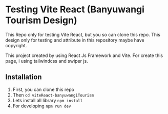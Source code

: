 # Testing Vite React (Banyuwangi Tourism Design)

This Repo only for testing Vite React, but you so can clone this repo. This design only for testing and attribute in this
repository maybe have copyright.

This project created by using React Js Framework and Vite.
For create this page, i using tailwindcss and swiper js.

## Installation

1. First, you can clone this repo
2. Then `cd viteReact-banyuwangiTourism`
3. Lets install all library `npm install`
4. For developing `npm run dev`